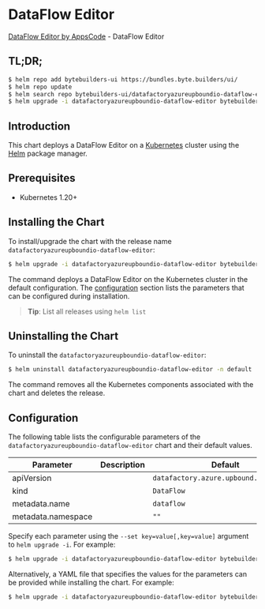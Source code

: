 # DataFlow Editor

[DataFlow Editor by AppsCode](https://byte.builders) - DataFlow Editor

## TL;DR;

```bash
$ helm repo add bytebuilders-ui https://bundles.byte.builders/ui/
$ helm repo update
$ helm search repo bytebuilders-ui/datafactoryazureupboundio-dataflow-editor --version=v0.4.18
$ helm upgrade -i datafactoryazureupboundio-dataflow-editor bytebuilders-ui/datafactoryazureupboundio-dataflow-editor -n default --create-namespace --version=v0.4.18
```

## Introduction

This chart deploys a DataFlow Editor on a [Kubernetes](http://kubernetes.io) cluster using the [Helm](https://helm.sh) package manager.

## Prerequisites

- Kubernetes 1.20+

## Installing the Chart

To install/upgrade the chart with the release name `datafactoryazureupboundio-dataflow-editor`:

```bash
$ helm upgrade -i datafactoryazureupboundio-dataflow-editor bytebuilders-ui/datafactoryazureupboundio-dataflow-editor -n default --create-namespace --version=v0.4.18
```

The command deploys a DataFlow Editor on the Kubernetes cluster in the default configuration. The [configuration](#configuration) section lists the parameters that can be configured during installation.

> **Tip**: List all releases using `helm list`

## Uninstalling the Chart

To uninstall the `datafactoryazureupboundio-dataflow-editor`:

```bash
$ helm uninstall datafactoryazureupboundio-dataflow-editor -n default
```

The command removes all the Kubernetes components associated with the chart and deletes the release.

## Configuration

The following table lists the configurable parameters of the `datafactoryazureupboundio-dataflow-editor` chart and their default values.

|     Parameter      | Description |                      Default                      |
|--------------------|-------------|---------------------------------------------------|
| apiVersion         |             | <code>datafactory.azure.upbound.io/v1beta1</code> |
| kind               |             | <code>DataFlow</code>                             |
| metadata.name      |             | <code>dataflow</code>                             |
| metadata.namespace |             | <code>""</code>                                   |


Specify each parameter using the `--set key=value[,key=value]` argument to `helm upgrade -i`. For example:

```bash
$ helm upgrade -i datafactoryazureupboundio-dataflow-editor bytebuilders-ui/datafactoryazureupboundio-dataflow-editor -n default --create-namespace --version=v0.4.18 --set apiVersion=datafactory.azure.upbound.io/v1beta1
```

Alternatively, a YAML file that specifies the values for the parameters can be provided while
installing the chart. For example:

```bash
$ helm upgrade -i datafactoryazureupboundio-dataflow-editor bytebuilders-ui/datafactoryazureupboundio-dataflow-editor -n default --create-namespace --version=v0.4.18 --values values.yaml
```
